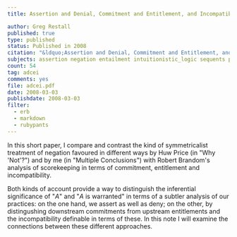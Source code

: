 ```yaml
---
title: Assertion and Denial, Commitment and Entitlement, and Incompatibility (and some consequence)

author: Greg Restall
published: true
type: published
status: Published in 2008
citation: "&ldquo;Assertion and Denial, Commitment and Entitlement, and Incompatibility (and some consequence),&rdquo; <em>Studies in Logic</em> 1 (2008), 26--36."
subjects: assertion negation entailment intuitionistic_logic sequents proofs
count: 54
tag: adcei
comments: yes
file: adcei.pdf
date: 2008-03-03
publishdate: 2008-03-03
filter:
  - erb
  - markdown
  - rubypants
---
```

In this short paper, I compare and contrast the kind of symmetricalist treatment of negation favoured in different ways by Huw Price (in "Why 'Not'?") and by me (in "Multiple Conclusions") with Robert Brandom's analysis of scorekeeping in terms of commitment, entitlement and incompatibility.

Both kinds of account provide a way to distinguish the inferential significance of "<em>A</em>" and "<em>A</em> is warranted" in terms of a subtler analysis of our practices: on the one hand, we assert as well as deny; on the other, by distingushing downstream commitments from upstream entitlements and the incompatibility definable in terms of these.  In this note I will examine the connections between these different approaches.
